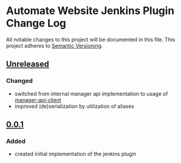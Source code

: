 # Automate Website Jenkins Plugin Change Log
All notable changes to this project will be documented in this file.
This project adheres to [Semantic Versioning](http://semver.org/).

## [Unreleased]
### Changed
- switched from internal manager api implementation to usage of [manager-api-client]
- improved (de)serialization by utilization of aliases

## [0.0.1]
### Added
- created initial implementation of the jenkins plugin

[Unreleased]: https://github.com/automate-website/jenkins-plugin/compare/0.0.1...HEAD
[0.0.1]: https://github.com/automate-website/jenkins-plugin/compare/0.0.0...0.0.1
[manager-api-client]: https://github.com/automate-website/manager-api-client